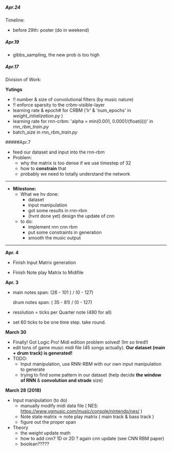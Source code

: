 ##### Apr.24

Timeline:

* before 29th: poster (do in weekend)

##### Apr.19

* gibbs_sampling, the new prob is too high

##### Apr.17

Division of Work:

**Yutings**

* !! number & size of convolutional filters (by music nature)
* !! enforce sparsity to the crbm-visible-layer
* learning rate & epoch# for CRBM ('lr' & 'num_epochs' in *weight_intialization.py*  )
* learning rate for rnn-crbm: 'alpha = min(0.001, 0.0001/(float(i)))' in *rnn_rbm_train.py*
* batch_size  in *rnn_rbm_train.py*

#####Apr.7 

* feed our dataset and input into the rnn-rbm
* Problem:
  * why the matrix is too dense if we use timestep of 32
  * how to **constrain** that
  * probably we need to totally understand the network

****

* **Milestone:**
  * What we hv done:
    * dataset
    * input manipulation
    * got some results in rnn-rbm
    * (hvnt done yet) design the update of cnn
  * to do:
    * implement rnn cnn rbm
    * put some constraints in generation
    * smooth the music output

****





**Apr. 4**

* Finish Input Matrix generation

* Finish Note play Matrix to Midifile


**Apr. 3**

* main notes span:  (26 - 101 ) / (0 - 127)

  drum notes span: ( 35 - 81) / (0 - 127)

* resolution = ticks per Quarter note (480 for all)

* set 60 ticks to be one time step.  take round.



**March 30**

- Finally! Got Logic Pro! Midi edition problem solved! (Im so tired!)
- edit tons of game music midi file (45 songs actually). **Our dataset (main + drum track) is generated!**
- TODO:
  - Input manipulation, use RNN-RBM with our own input manipulation to generate
  - trying to find some pattern in our dataset (help decide **the window of RNN** & **convolution and strade** size)



**March 28 (2018)**

* Input manipulation (to do)
   * manually modify midi data file ( NES: https://www.vgmusic.com/music/console/nintendo/nes/ )
   * Note state matrix -> note play matrix ( main track & bass track )
   * figure out the proper span
* Theory
   * the weight update math
   * how to add cnn? 1D or 2D ? again cnn update (see CNN RBM paper)
   * boolean?????

